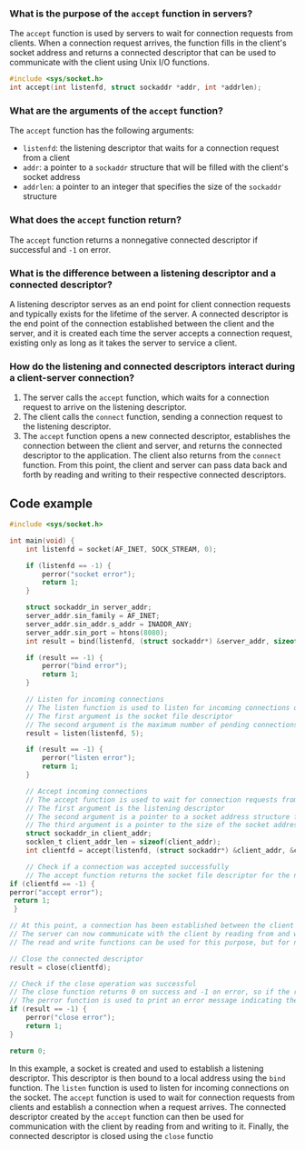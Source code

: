 ### What is the purpose of the `accept` function in servers?

The `accept` function is used by servers to wait for connection requests from clients. When a connection request arrives, the function fills in the client's socket address and returns a connected descriptor that can be used to communicate with the client using Unix I/O functions.

```c
#include <sys/socket.h>
int accept(int listenfd, struct sockaddr *addr, int *addrlen);
```

### What are the arguments of the `accept` function?

The `accept` function has the following arguments:

-   `listenfd`: the listening descriptor that waits for a connection request from a client
-   `addr`: a pointer to a `sockaddr` structure that will be filled with the client's socket address
-   `addrlen`: a pointer to an integer that specifies the size of the `sockaddr` structure

### What does the `accept` function return?

The `accept` function returns a nonnegative connected descriptor if successful and `-1` on error.

### What is the difference between a listening descriptor and a connected descriptor?

A listening descriptor serves as an end point for client connection requests and typically exists for the lifetime of the server. A connected descriptor is the end point of the connection established between the client and the server, and it is created each time the server accepts a connection request, existing only as long as it takes the server to service a client.

### How do the listening and connected descriptors interact during a client-server connection?

1.  The server calls the `accept` function, which waits for a connection request to arrive on the listening descriptor.
2.  The client calls the `connect` function, sending a connection request to the listening descriptor.
3.  The `accept` function opens a new connected descriptor, establishes the connection between the client and server, and returns the connected descriptor to the application. The client also returns from the `connect` function. From this point, the client and server can pass data back and forth by reading and writing to their respective connected descriptors.

## Code example
```c
#include <sys/socket.h>

int main(void) {
    int listenfd = socket(AF_INET, SOCK_STREAM, 0);

    if (listenfd == -1) {
        perror("socket error");
        return 1;
    }

    struct sockaddr_in server_addr;
    server_addr.sin_family = AF_INET;
    server_addr.sin_addr.s_addr = INADDR_ANY;
    server_addr.sin_port = htons(8080);
    int result = bind(listenfd, (struct sockaddr*) &server_addr, sizeof(server_addr));

    if (result == -1) {
        perror("bind error");
        return 1;
    }

    // Listen for incoming connections
    // The listen function is used to listen for incoming connections on the socket
    // The first argument is the socket file descriptor
    // The second argument is the maximum number of pending connections that can be queued up at any given time
    result = listen(listenfd, 5);

    if (result == -1) {
        perror("listen error");
        return 1;
    }

    // Accept incoming connections
    // The accept function is used to wait for connection requests from clients and establish a connection when a request arrives
    // The first argument is the listening descriptor
    // The second argument is a pointer to a socket address structure for the client address, which can be used to identify the client
    // The third argument is a pointer to the size of the socket address structure, which must be initialized before calling accept
    struct sockaddr_in client_addr;
    socklen_t client_addr_len = sizeof(client_addr);
    int clientfd = accept(listenfd, (struct sockaddr*) &client_addr, &client_addr_len);

    // Check if a connection was accepted successfully
    // The accept function returns the socket file descriptor for the new connection on success, and -1
if (clientfd == -1) { 
perror("accept error");
 return 1; 
 }

// At this point, a connection has been established between the client and server
// The server can now communicate with the client by reading from and writing to the connected descriptor
// The read and write functions can be used for this purpose, but for now, we will simply close the connected descriptor

// Close the connected descriptor
result = close(clientfd);

// Check if the close operation was successful
// The close function returns 0 on success and -1 on error, so if the return value is -1, an error occurred
// The perror function is used to print an error message indicating the cause of the error
if (result == -1) {
    perror("close error");
    return 1;
}

return 0;

```
In this example, a socket is created and used to establish a listening descriptor. This descriptor is then bound to a local address using the `bind` function. The `listen` function is used to listen for incoming connections on the socket. The `accept` function is used to wait for connection requests from clients and establish a connection when a request arrives. The connected descriptor created by the `accept` function can then be used for communication with the client by reading from and writing to it. Finally, the connected descriptor is closed using the `close` functio